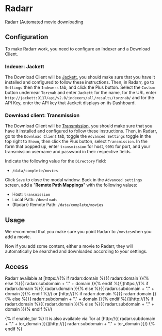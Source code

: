 # Radarr

[Radarr](https://radarr.video/) (Automated movie downloading

## Configuration

To make Radarr work, you need to configure an Indexer and a Download Client.

### Indexer: Jackett

The Download Client will be [Jackett](/software/jackett.md), you should make sure that you have it installed and configured to follow these instructions.
Then, in Radarr, go to `Settings` then the `Indexers` tab, and click the Plus button.
Select the `Custom` button undernear `Torznab` and enter `Jackett` for the name, for the URL enter `http://jackett:9117/api/v2.0/indexers/all/results/torznab/` and for the API Key, enter the API key that Jackett displays on its Dashboard.

### Download client: Transmission

The Download Client will be [Transmission](/software/transmission.md), you should make sure
that you have it installed and configured to follow these instructions.
Then, in Radarr, go to the `Download Client` tab, toggle the `Advanced Settings` toggle in the top right to `Shown`, then click the Plus button,
select `Transmission`.
In the form that popped up, enter `transmission` for host, `9091` for port, and your transmission username and password in their respective fields.

Indicate the following value for the `Directory` field:
* `/data/complete/movies`

Click `Save` to close the modal window. Back in the `Advanced settings` screen,
add a "**Remote Path Mappings**" with the following values:
* Host: `transmission`
* Local Path:  `/downloads`
* (Radarr) Remote Path: `/data/complete/movies`

## Usage

We recommend that you make sure you point Radarr to `/movies`when you add a movie.

Now if you add some content, either a movie to Radarr, they will automatically be searched and downloaded according to your settings.

## Access
Radarr available at [https://{% if radarr.domain %}{{ radarr.domain }}{% else %}{{ radarr.subdomain + "." + domain }}{% endif %}/](https://{% if radarr.domain %}{{ radarr.domain }}{% else %}{{ radarr.subdomain + "." + domain }}{% endif %}/) or [http://{% if radarr.domain %}{{ radarr.domain }}{% else %}{{ radarr.subdomain + "." + domain }}{% endif %}/](http://{% if radarr.domain %}{{ radarr.domain }}{% else %}{{ radarr.subdomain + "." + domain }}{% endif %}/)

{% if enable_tor %}
It is also available via Tor at [http://{{ radarr.subdomain + "." + tor_domain }}/](http://{{ radarr.subdomain + "." + tor_domain }}/)
{% endif %}
